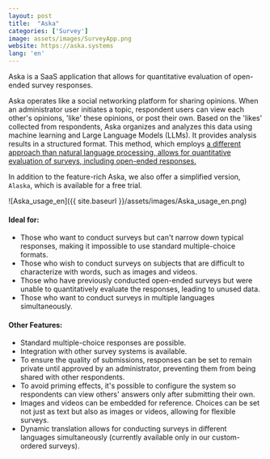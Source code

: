 ```yaml
---
layout: post
title:  "Aska"
categories: ['Survey']
image: assets/images/SurveyApp.png
website: https://aska.systems
lang: 'en'
---
```


Aska is a SaaS application that allows for quantitative evaluation of open-ended survey responses.

Aska operates like a social networking platform for sharing opinions. When an administrator user initiates a topic, respondent users can view each other's opinions, 'like' these opinions, or post their own. Based on the 'likes' collected from respondents, Aska organizes and analyzes this data using machine learning and Large Language Models (LLMs). It provides analysis results in a structured format. This method, which employs <a href="#">a different approach than natural language processing, allows for quantitative evaluation of surveys, including open-ended responses.</a>

In addition to the feature-rich Aska, we also offer a simplified version, `Alaska`, which is available for a free trial. 

![Aska_usage_en]({{ site.baseurl }}/assets/images/Aska_usage_en.png)


#### Ideal for:
- Those who want to conduct surveys but can't narrow down typical responses, making it impossible to use standard multiple-choice formats.
- Those who wish to conduct surveys on subjects that are difficult to characterize with words, such as images and videos.
- Those who have previously conducted open-ended surveys but were unable to quantitatively evaluate the responses, leading to unused data.
- Those who want to conduct surveys in multiple languages simultaneously.


#### Other Features:
- Standard multiple-choice responses are possible.
- Integration with other survey systems is available.
- To ensure the quality of submissions, responses can be set to remain private until approved by an administrator, preventing them from being shared with other respondents.
- To avoid priming effects, it's possible to configure the system so respondents can view others' answers only after submitting their own.
- Images and videos can be embedded for reference. Choices can be set not just as text but also as images or videos, allowing for flexible surveys.
- Dynamic translation allows for conducting surveys in different languages simultaneously (currently available only in our custom-ordered surveys).



